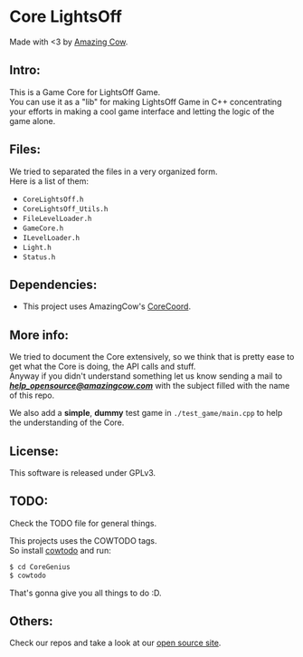 Core LightsOff 
====
Made with <3 by [Amazing Cow](http://www.amazingcow.com).

<!-- ####################################################################### -->
<!-- ####################################################################### -->

## Intro:

This is a Game Core for LightsOff Game.   
You can use it as a "lib" for making LightsOff Game in C++ concentrating 
your efforts in making a cool game interface and letting the logic of the 
game alone.



<!-- ####################################################################### -->
<!-- ####################################################################### -->

## Files:

We tried to separated the files in a very organized form.   
Here is a list of them:

* ```CoreLightsOff.h```
* ```CoreLightsOff_Utils.h```
* ```FileLevelLoader.h```
* ```GameCore.h```
* ```ILevelLoader.h```
* ```Light.h```
* ```Status.h```



<!-- ####################################################################### -->
<!-- ####################################################################### -->

## Dependencies:

* This project uses AmazingCow's [CoreCoord](http://www.github.com/AmazingCow-Game-Core/CoreCoord).



<!-- ####################################################################### -->
<!-- ####################################################################### -->

## More info:

We tried to document the Core extensively, so we think that is pretty ease to 
get what the Core is doing, the API calls and stuff.   
Anyway if you didn't understand something let us know sending a mail to 
***help_opensource@amazingcow.com***  with the subject filled with the
name of this repo.

We also add a **simple**, **dummy** test game in ```./test_game/main.cpp``` to 
help the understanding of the Core.



<!-- ####################################################################### -->
<!-- ####################################################################### -->

## License:

This software is released under GPLv3.



<!-- ####################################################################### -->
<!-- ####################################################################### -->

## TODO:

Check the TODO file for general things.

This projects uses the COWTODO tags.   
So install [cowtodo](http://www.github.com/AmazingCow-Tools/COWTODO.html) and run:

``` bash
$ cd CoreGenius
$ cowtodo 
```

That's gonna give you all things to do :D.



<!-- ####################################################################### -->
<!-- ####################################################################### -->

## Others:
Check our repos and take a look at our [open source site](http://opensource.amazingcow.com).
